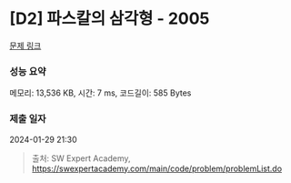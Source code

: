 # [D2] 파스칼의 삼각형 - 2005 

[문제 링크](https://swexpertacademy.com/main/code/problem/problemDetail.do?contestProbId=AV5P0-h6Ak4DFAUq) 

### 성능 요약

메모리: 13,536 KB, 시간: 7 ms, 코드길이: 585 Bytes

### 제출 일자

2024-01-29 21:30



> 출처: SW Expert Academy, https://swexpertacademy.com/main/code/problem/problemList.do